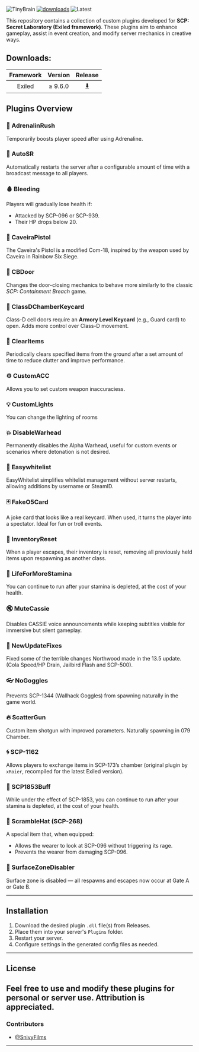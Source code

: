 ![TinyBrain](https://github.com/user-attachments/assets/6ab715cd-d20f-45d3-ab4a-8c608f8d6c97)
[![downloads](https://img.shields.io/github/downloads/Vretu-Dev/Tinybrain-Sanctum/total?style=for-the-badge&logo=icloud&color=%233A6D8C)](https://github.com/Vretu-Dev/Tinybrain-Sanctum/releases/latest)
![Latest](https://img.shields.io/github/v/release/Vretu-Dev/Tinybrain-Sanctum?style=for-the-badge&label=Latest%20Release&color=%23D91656)

This repository contains a collection of custom plugins developed for **SCP: Secret Laboratory (Exiled framework)**. These plugins aim to enhance gameplay, assist in event creation, and modify server mechanics in creative ways.

## Downloads:
| Framework | Version    |  Release                                                              |
|:---------:|:----------:|:----------------------------------------------------------------------:|
| Exiled    | ≥ 9.6.0    | [⬇️](https://github.com/Vretu-Dev/Tinybrain-Sanctum/releases/latest)   |

## Plugins Overview

### 💉 AdrenalinRush
Temporarily boosts player speed after using Adrenaline.

### 🔁 AutoSR
Automatically restarts the server after a configurable amount of time with a broadcast message to all players.

### 🩸 Bleeding
Players will gradually lose health if:
- Attacked by SCP-096 or SCP-939.
- Their HP drops below 20.

### 🔫 CaveiraPistol
The Caveira's Pistol is a modified Com-18, inspired by the weapon used by Caveira in Rainbow Six Siege.

### 🚪 CBDoor
Changes the door-closing mechanics to behave more similarly to the classic *SCP: Containment Breach* game.

### 🔑 ClassDChamberKeycard
Class-D cell doors require an **Armory Level Keycard** (e.g., Guard card) to open. Adds more control over Class-D movement.

### 🧹 ClearItems
Periodically clears specified items from the ground after a set amount of time to reduce clutter and improve performance.

### ⚙️ CustomACC
Allows you to set custom weapon inaccuraciess.

### 💡 CustomLights
You can change the lighting of rooms

### 💥 DisableWarhead
Permanently disables the Alpha Warhead, useful for custom events or scenarios where detonation is not desired.

### 📜 Easywhitelist
EasyWhitelist simplifies whitelist management without server restarts, allowing additions by username or SteamID.

### 🃏 FakeO5Card
A joke card that looks like a real keycard. When used, it turns the player into a spectator. Ideal for fun or troll events.

### 🎒 InventoryReset
When a player escapes, their inventory is reset, removing all previously held items upon respawning as another class.

### 🏃 LifeForMoreStamina
You can continue to run after your stamina is depleted, at the cost of your health.

### 🔇 MuteCassie
Disables CASSIE voice announcements while keeping subtitles visible for immersive but silent gameplay.

### 🔧 NewUpdateFixes
Fixed some of the terrible changes Northwood made in the 13.5 update. (Cola Speed/HP Drain, Jailbird Flash and SCP-500).

### 👓 NoGoggles
Prevents SCP-1344 (Wallhack Goggles) from spawning naturally in the game world.

### 🔥 ScatterGun
Custom item shotgun with improved parameters. Naturally spawning in 079 Chamber.

### 🌀 SCP-1162
Allows players to exchange items in SCP-173’s chamber (original plugin by `xRoier`, recompiled for the latest Exiled version).

### 🧪 SCP1853Buff
While under the effect of SCP-1853, you can continue to run after your stamina is depleted, at the cost of your health.

### 🧢 ScrambleHat (SCP-268)
A special item that, when equipped:
- Allows the wearer to look at SCP-096 without triggering its rage.
- Prevents the wearer from damaging SCP-096.

### 🚪 SurfaceZoneDisabler
Surface zone is disabled — all respawns and escapes now occur at Gate A or Gate B.

---
## Installation

1. Download the desired plugin `.dll` file(s) from Releases.
2. Place them into your server's `Plugins` folder.
3. Restart your server.
4. Configure settings in the generated config files as needed.
---
## License

Feel free to use and modify these plugins for personal or server use. Attribution is appreciated.
---

### Contributors
- [@SnivyFilms](https://github.com/SnivyFilms)
---